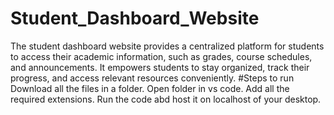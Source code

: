 # Student_Dashboard_Website
The student dashboard website provides a centralized platform for students to access their academic information, such as grades, course schedules, and announcements. It empowers students to stay organized, track their progress, and access relevant resources conveniently.
#Steps to run 
Download all the files in a folder.
Open folder in vs code.
Add all the required extensions.
Run the code abd host it on localhost of your desktop.
